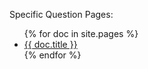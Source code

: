 
Specific Question Pages:

<ul>
    {% for doc in site.pages %}
        <li><a href="{{ doc.url }}">{{ doc.title }}</a></li>
    {% endfor %}
</ul>
